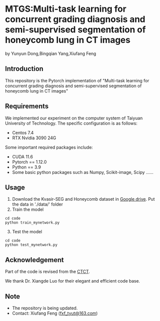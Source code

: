 # MTGS:Multi-task learning for concurrent grading diagnosis and semi-supervised segmentation of honeycomb lung in CT images
by Yunyun Dong,Bingqian Yang,Xiufang Feng
## Introduction
This repository is the Pytorch implementation of "Multi-task learning for concurrent grading diagnosis and semi-supervised segmentation of honeycomb lung in CT images"
## Requirements
We implemented our experiment on the computer system of Taiyuan University of Technology. The specific configuration is as follows:

* Centos 7.4
* RTX Nvidia 3090 24G
  
Some important required packages include:

* CUDA 11.6
* Pytorch == 1.12.0
* Python == 3.9
* Some basic python packages such as Numpy, Scikit-image,  Scipy ......

## Usage
1. Download the Kvasir-SEG and Honeycomb dataset in [Google drive](https://drive.google.com/drive/folders/1RbB-V4UMDHB9-65zVqkMcObB8YtZsiz_?usp=drive_link). Put the data in './data/' folder
2. Train the model
```
cd code
python train_mynetwork.py
```
3. Test the model
```
cd code
python test_mynetwork.py
```

## Acknowledgement
Part of the code is revised from the [CTCT](https://github.com/HiLab-git/SSL4MIS).

We thank Dr. Xiangde Luo for their elegant and efficient code base.

## Note
* The repository is being updated.
* Contact: Xiufang Feng (fxf_tyut@163.com)

